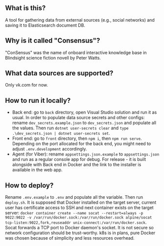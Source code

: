## What is this?

A tool for gathering data from external sources (e.g., social networks) and saving it to Elasticsearch document DB.

## Why is it called "Consensus"?

"ConSensus" was the name of onboard interactive knowledge base in Blindsight science fiction novell by Peter Watts.

## What data sources are supported?

Only vk.com for now.

## How to run it locally?
- Back end: go to `back` directory, open Visual Studio solution and run it as usual. In order to populate data source secrets and other configs: rename `dev_secrets.example.json` to `dev_secrets.json` and populate all the values. Then run `dotnet user-secrets clear` and `type .\dev_secrets.json | dotnet user-secrets set`.
- Front end: go to `front` directory, then `npm i`, then `npm run serve`. Depending on the port allocated for the back end, you might need to adjust `.env.development` accordingly.
- Agent (for Viber): rename `appsettings.json.example` to `appsettings.json` and run as a regular console app for debug. For release - it is built alongside with Back end in Docker and the link to the installer is available in the web app.

## How to deploy?

Rename `.env.example` to `.env` and populate all the variable. Then run `deploy.sh`. It is supposed that Docker installed on the target server, current user has certificate access to SSH and next container exists on the target server: `docker container create --name socat --restart=always -p 9022:9022 -v /var/run/docker.sock:/var/run/docker.sock alpine/socat tcp-listen:9022,fork,reuseaddr unix-connect:/var/run/docker.sock`. Socat forwards a TCP port to Docker daemon's socket. It is not secure so network configuration should be trust-worthy. k8s is in plans, pure Docker was chosen because of simplicity and less resources overhead.

